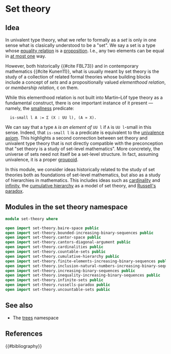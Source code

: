 # Set theory

## Idea

In univalent type theory, what we refer to formally as a _set_ is only in one
sense what is clasically understood to be a "set". We say a set is a type whose
[equality relation](foundation-core.identity-types.md) is a
[proposition](foundation-core.propositions.md). I.e., any two elements can be
equal in [at most one](foundation.subterminal-types.md) way.

However, both historically {{#cite FBL73}} and in contemporary mathematics
{{#cite Kunen11}}, what is usually meant by set theory is the study of a
collection of related formal theories whose building blocks include a concept of
_sets_ and a propositionally valued _elementhood relation_, or _membership
relation_, `∈` on them.

While this elementhood relation is not built into Martin–Löf type theory as a
fundamental construct, there is one important instance of it present — namely,
the [smallness](foundation-core.small-types.md) predicate:

```text
  is-small l A := Σ (X : UU l), (A ≃ X).
```

We can say that a type `A` _is an element of_ `UU l` if `A` is `UU l`-small in
this sense. Indeed, that `is-small l` is a predicate is equivalent to the
[univalence axiom](foundation-core.univalence.md). This highlights a second
connection between set theory and univalent type theory that is not directly
compatible with the preconception that "set theory is a study of set-level
mathematics". More concretely, the universe of sets need not itself be a
set-level structure. In fact, assuming univalence, it is a proper
[groupoid](foundation-core.1-types.md).

In this module, we consider ideas historically related to the study of set
theories both as foundations of set-level mathematics, but also as a study of
hierarchies in mathematics. This includes ideas such as
[cardinality](set-theory.cardinalities.md) and
[infinity](set-theory.infinite-sets.md), the
[cumulative hierarchy](set-theory.cumulative-hierarchy.md) as a model of set
theory, and [Russell's paradox](set-theory.russells-paradox.md).

## Modules in the set theory namespace

```agda
module set-theory where

open import set-theory.baire-space public
open import set-theory.bounded-increasing-binary-sequences public
open import set-theory.cantor-space public
open import set-theory.cantors-diagonal-argument public
open import set-theory.cardinalities public
open import set-theory.countable-sets public
open import set-theory.cumulative-hierarchy public
open import set-theory.finite-elements-increasing-binary-sequences public
open import set-theory.inclusion-natural-numbers-increasing-binary-sequences public
open import set-theory.increasing-binary-sequences public
open import set-theory.inequality-increasing-binary-sequences public
open import set-theory.infinite-sets public
open import set-theory.russells-paradox public
open import set-theory.uncountable-sets public
```

## See also

- The [trees](trees.md) namespace

## References

{{#bibliography}}
